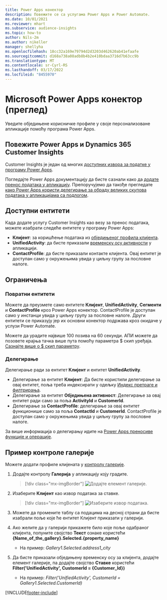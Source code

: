 ```yaml
---
title: Power Apps конектор
description: Повежите се са услугама Power Apps и Power Automate.
ms.date: 10/01/2021
ms.reviewer: mhart
ms.subservice: audience-insights
ms.topic: how-to
author: Nils-2m
ms.author: nikeller
manager: shellyha
ms.openlocfilehash: 18cc32a169e79794d2d3203d462620ab41efaafe
ms.sourcegitcommit: d168a738a08adb8b4b2e410bdaa3716d7b63cc9b
ms.translationtype: MT
ms.contentlocale: sr-Cyrl-RS
ms.lasthandoff: 03/17/2022
ms.locfileid: "8455970"
---
```

# <a name="microsoft-power-apps-connector-preview"></a>Microsoft Power Apps конектор (преглед)

Уведите обједињене корисничке профиле у своје персонализоване апликације помоћу програма Power Apps.

## <a name="connect-power-apps-and-dynamics-365-customer-insights"></a>Повежите Power Apps и Dynamics 365 Customer Insights

Customer Insights је један од многих [доступних извора за податке у програму Power Apps](/powerapps/maker/canvas-apps/working-with-data-sources).

Погледајте Power Apps документацију да бисте сазнали како да [додате пренос података у апликацију](/powerapps/maker/canvas-apps/add-data-connection). Препоручујемо да такође прегледате [како Power Apps користи делегирање за обраду великих скупова података у апликацијама са подлогом](/powerapps/maker/canvas-apps/delegation-overview).

## <a name="available-entities"></a>Доступни ентитети

Када додате услугу Customer Insights као везу за пренос података, можете изабрати следеће ентитете у програму Power Apps:

- **Клијент**: за коришћење података из [обједињеног профила клијента](customer-profiles.md).
- **UnifiedActivity**: да бисте приказали [временску осу активности](activities.md) у апликацији.
- **ContactProfile**: да бисте приказали контакте клијента. Овај ентитет је доступан само у окружењима увида у циљну групу за пословне налоге.

## <a name="limitations"></a>Ограничења

### <a name="retrievable-entities"></a>Повратни ентитети

Можете да преузмете само ентитете **Клијент**, **UnifiedActivity**, **Сегменти** и **ContactProfile** кроз Power Apps конектор. ContactProfile је доступан само у инстанци увида у циљну групу за пословне налоге. Други ентитети се приказују јер их основни конектор подржава кроз окидаче у услузи Power Automate.

Можете да урадите највише 100 позива на 60 секунди. АПИ можете да позовете крајња тачка више пута помоћу параметра $ скип уређаја. [Сазнајте више о $ скип параметру](/connectors/customerinsights/#get-items-from-an-entity).

### <a name="delegation"></a>Делегирање

Делегирање ради за ентитет **Клијент** и ентитет **UnifiedActivity**. 

- Делегирање за ентитет **Клијент**: Да бисте користили делегирање за овај ентитет, поља треба индексирати у одељку [Индекс претраге и филтрирања](search-filter-index.md).  
- Делегирање за ентитет **Обједињена активност**: Делегирање за овај ентитет ради само за поља **ActivityId** и **CustomerId**.  
- Делегирање за **ContactProfile**: делегирање за овај ентитет функционише само за поља **ContactId** и **CustomerId**. ContactProfile је доступан само у окружењима увида у циљну групу за пословне налоге.

За више информација о делегирању идите на [Power Apps преносиве функције и операције](/powerapps/maker/canvas-apps/delegation-overview). 

## <a name="example-gallery-control"></a>Пример контроле галерије

Можете додати профиле клијената у [контролу галерије](/powerapps/maker/canvas-apps/add-gallery).

1. Додајте контролу **Галерија** у апликацију коју градите.

    > [!div class="mx-imgBorder"]
    > ![Додајте елемент галерије.](media/connector-powerapps9.png "Додајте елемент галерије.")

2. Изаберите **Клијент** као извор података за ставке.

    > [!div class="mx-imgBorder"]
    > ![Изаберите извор података.](media/choose-datasource-powerapps.png "Изаберите извор података.")

3. Можете да промените таблу са подацима на десној страни да бисте изабрали поље које ће ентитет Клијент приказати у галерији.

4. Ако желите да у галерији прикажете било које поље одабраног клијента, попуните својство **Текст** ознаке користећи **{Name_of_the_gallery}.Selected.{property_name}**  
    - На пример: _Gallery1.Selected.address1_city_

5. Да бисте приказали обједињену временску осу за клијента, додајте елемент галерије, па додајте својство **Ставке** користећи **Filter('UnifiedActivity', CustomerId = {Customer_Id})**  
    - На пример: _Filter('UnifiedActivity', CustomerId = Gallery1.Selected.CustomerId)_


[!INCLUDE[footer-include](../includes/footer-banner.md)]
